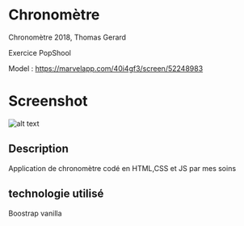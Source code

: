 # Chronomètre

Chronomètre 2018, Thomas Gerard

Exercice PopShool

Model : https://marvelapp.com/40i4gf3/screen/52248983

# Screenshot

![alt text](http://image.noelshack.com/fichiers/2019/04/4/1548322967-capture-du-2019-01-22-12-12-36.png)

## Description

Application de chronomètre codé en HTML,CSS et JS par mes soins

## technologie utilisé

Boostrap vanilla


